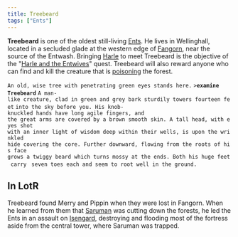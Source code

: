 ```yaml
---
title: Treebeard
tags: ["Ents"]
---
```

**Treebeard** is one of the oldest still-living [Ents](Ent "wikilink").
He lives in Wellinghall, located in a secluded glade at the western edge
of [Fangorn](Fangorn "wikilink"), near the source of the Entwash.
Bringing [Harle](Harle "wikilink") to meet Treebeard is the objective of
the "[Harle and the Entwives](Quest#Harle_and_the_Entwives "wikilink")"
quest. Treebeard will also reward anyone who can find and kill the
creature that is [poisoning](Quest#Poisoned_Forest "wikilink") the
forest.

`An old, wise tree with penetrating green eyes stands here.`
`>`**`examine Treebeard`**
`A man-like creature, clad in green and grey bark sturdily towers fourteen feet`
`into the sky before you. His knob-knuckled hands have long agile fingers, and`
`the great arms are covered by a brown smooth skin. A tall head, with eyes shot`
`with an inner light of wisdom deep within their wells, is upon the wrinkled`
`hide covering the core. Further downward, flowing from the roots of his face`
`grows a twiggy beard which turns mossy at the ends. Both his huge feet carry `
`seven toes each and seem to root well in the ground.`

## In LotR

Treebeard found Merry and Pippin when they were lost in Fangorn. When he
learned from them that [Saruman](Saruman "wikilink") was cutting down
the forests, he led the Ents in an assault on
[Isengard](Isengard "wikilink"), destroying and flooding most of the
fortress aside from the central tower, where Saruman was trapped.
